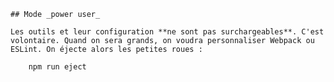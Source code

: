 
    
    ## Mode _power user_
    
    Les outils et leur configuration **ne sont pas surchargeables**. C'est volontaire. Quand on sera grands, on voudra personnaliser Webpack ou ESLint. On éjecte alors les petites roues :
    
        npm run eject
    
    
